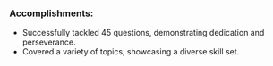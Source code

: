 ### Accomplishments:
* Successfully tackled 45 questions, demonstrating dedication and perseverance.
* Covered a variety of topics, showcasing a diverse skill set.
